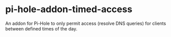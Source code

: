 # pi-hole-addon-timed-access
An addon for Pi-Hole to only permit access (resolve DNS queries) for clients between defined times of the day.
